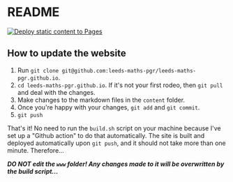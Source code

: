 # README

[![Deploy static content to Pages](https://github.com/leeds-maths-pgr/leeds-maths-pgr.github.io/actions/workflows/static.yml/badge.svg)](https://github.com/leeds-maths-pgr/leeds-maths-pgr.github.io/actions/workflows/static.yml)

## How to update the website

1. Run `git clone git@github.com:leeds-maths-pgr/leeds-maths-pgr.github.io`.
2. `cd leeds-maths-pgr.github.io`. If it's not your first rodeo, then `git pull` and deal with the changes.
3. Make changes to the markdown files in the `content` folder.
4. Once you're happy with your changes, `git add` and `git commit`.
5. `git push`

That's it! No need to run the `build.sh` script on your machine because I've set up a "Github action" to do that automatically.
The site is built and deployed automatically upon `git push`, and it should not take more than one minute. Therefore...

***DO NOT edit the `www` folder! Any changes made to it will be overwritten by the build script...***

